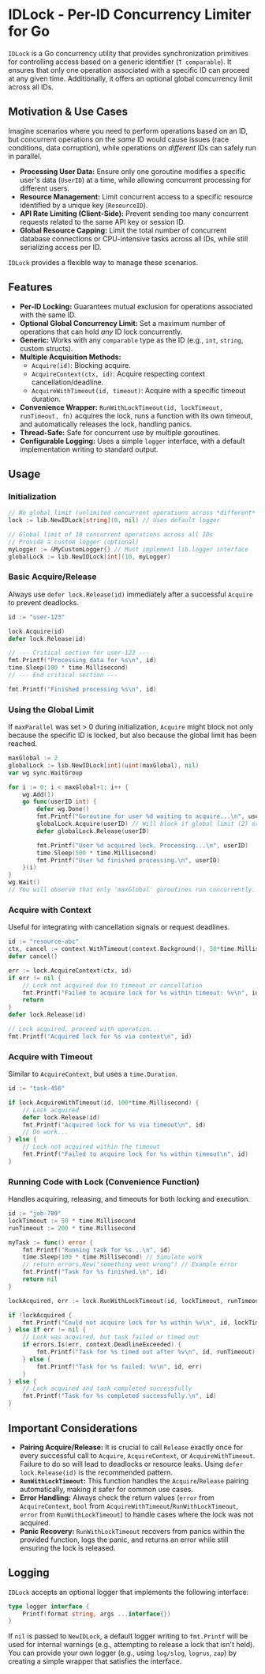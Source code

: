# IDLock - Per-ID Concurrency Limiter for Go

`IDLock` is a Go concurrency utility that provides synchronization primitives for controlling access based on a generic identifier (`T comparable`). It ensures that only one operation associated with a specific ID can proceed at any given time. Additionally, it offers an optional global concurrency limit across all IDs.

## Motivation & Use Cases

Imagine scenarios where you need to perform operations based on an ID, but concurrent operations on the *same* ID would cause issues (race conditions, data corruption), while operations on *different* IDs can safely run in parallel.

*   **Processing User Data:** Ensure only one goroutine modifies a specific user's data (`UserID`) at a time, while allowing concurrent processing for different users.
*   **Resource Management:** Limit concurrent access to a specific resource identified by a unique key (`ResourceID`).
*   **API Rate Limiting (Client-Side):** Prevent sending too many concurrent requests related to the same API key or session ID.
*   **Global Resource Capping:** Limit the total number of concurrent database connections or CPU-intensive tasks across all IDs, while still serializing access per ID.

`IDLock` provides a flexible way to manage these scenarios.

## Features

*   **Per-ID Locking:** Guarantees mutual exclusion for operations associated with the same ID.
*   **Optional Global Concurrency Limit:** Set a maximum number of operations that can hold *any* ID lock concurrently.
*   **Generic:** Works with any `comparable` type as the ID (e.g., `int`, `string`, custom structs).
*   **Multiple Acquisition Methods:**
    *   `Acquire(id)`: Blocking acquire.
    *   `AcquireContext(ctx, id)`: Acquire respecting context cancellation/deadline.
    *   `AcquireWithTimeout(id, timeout)`: Acquire with a specific timeout duration.
*   **Convenience Wrapper:** `RunWithLockTimeout(id, lockTimeout, runTimeout, fn)` acquires the lock, runs a function with its own timeout, and automatically releases the lock, handling panics.
*   **Thread-Safe:** Safe for concurrent use by multiple goroutines.
*   **Configurable Logging:** Uses a simple `logger` interface, with a default implementation writing to standard output.

## Usage

### Initialization

```go
// No global limit (unlimited concurrent operations across *different* IDs)
lock := lib.NewIDLock[string](0, nil) // Uses default logger

// Global limit of 10 concurrent operations across all IDs
// Provide a custom logger (optional)
myLogger := &MyCustomLogger{} // Must implement lib.logger interface
globalLock := lib.NewIDLock[int](10, myLogger)
```

### Basic Acquire/Release

Always use `defer lock.Release(id)` immediately after a successful `Acquire` to prevent deadlocks.

```go
id := "user-123"

lock.Acquire(id)
defer lock.Release(id)

// --- Critical section for user-123 ---
fmt.Printf("Processing data for %s\n", id)
time.Sleep(100 * time.Millisecond)
// --- End critical section ---

fmt.Printf("Finished processing %s\n", id)
```

### Using the Global Limit

If `maxParallel` was set > 0 during initialization, `Acquire` might block not only because the specific ID is locked, but also because the global limit has been reached.

```go
maxGlobal := 2
globalLock := lib.NewIDLock[int](uint(maxGlobal), nil)
var wg sync.WaitGroup

for i := 0; i < maxGlobal+1; i++ {
    wg.Add(1)
    go func(userID int) {
        defer wg.Done()
        fmt.Printf("Goroutine for user %d waiting to acquire...\n", userID)
        globalLock.Acquire(userID) // Will block if global limit (2) or this specific userID is held
        defer globalLock.Release(userID)

        fmt.Printf("User %d acquired lock. Processing...\n", userID)
        time.Sleep(500 * time.Millisecond)
        fmt.Printf("User %d finished processing.\n", userID)
    }(i)
}
wg.Wait()
// You will observe that only 'maxGlobal' goroutines run concurrently.
```

### Acquire with Context

Useful for integrating with cancellation signals or request deadlines.

```go
id := "resource-abc"
ctx, cancel := context.WithTimeout(context.Background(), 50*time.Millisecond)
defer cancel()

err := lock.AcquireContext(ctx, id)
if err != nil {
    // Lock not acquired due to timeout or cancellation
    fmt.Printf("Failed to acquire lock for %s within timeout: %v\n", id, err)
    return
}
defer lock.Release(id)

// Lock acquired, proceed with operation...
fmt.Printf("Acquired lock for %s via context\n", id)
```

### Acquire with Timeout

Similar to `AcquireContext`, but uses a `time.Duration`.

```go
id := "task-456"

if lock.AcquireWithTimeout(id, 100*time.Millisecond) {
    // Lock acquired
    defer lock.Release(id)
    fmt.Printf("Acquired lock for %s via timeout\n", id)
    // Do work...
} else {
    // Lock not acquired within the timeout
    fmt.Printf("Failed to acquire lock for %s within timeout\n", id)
}
```

### Running Code with Lock (Convenience Function)

Handles acquiring, releasing, and timeouts for both locking and execution.

```go
id := "job-789"
lockTimeout := 50 * time.Millisecond
runTimeout := 200 * time.Millisecond

myTask := func() error {
    fmt.Printf("Running task for %s...\n", id)
    time.Sleep(100 * time.Millisecond) // Simulate work
    // return errors.New("something went wrong") // Example error
    fmt.Printf("Task for %s finished.\n", id)
    return nil
}

lockAcquired, err := lock.RunWithLockTimeout(id, lockTimeout, runTimeout, myTask)

if !lockAcquired {
    fmt.Printf("Could not acquire lock for %s within %v\n", id, lockTimeout)
} else if err != nil {
    // Lock was acquired, but task failed or timed out
    if errors.Is(err, context.DeadlineExceeded) {
        fmt.Printf("Task for %s timed out after %v\n", id, runTimeout)
    } else {
        fmt.Printf("Task for %s failed: %v\n", id, err)
    }
} else {
    // Lock acquired and task completed successfully
    fmt.Printf("Task for %s completed successfully.\n", id)
}
```

## Important Considerations

*   **Pairing Acquire/Release:** It is crucial to call `Release` exactly once for every successful call to `Acquire`, `AcquireContext`, or `AcquireWithTimeout`. Failure to do so will lead to deadlocks or resource leaks. Using `defer lock.Release(id)` is the recommended pattern.
*   **`RunWithLockTimeout`:** This function handles the `Acquire`/`Release` pairing automatically, making it safer for common use cases.
*   **Error Handling:** Always check the return values (`error` from `AcquireContext`, `bool` from `AcquireWithTimeout`/`RunWithLockTimeout`, `error` from `RunWithLockTimeout`) to handle cases where the lock was not acquired.
*   **Panic Recovery:** `RunWithLockTimeout` recovers from panics within the provided function, logs the panic, and returns an error while still ensuring the lock is released.

## Logging

`IDLock` accepts an optional logger that implements the following interface:

```go
type logger interface {
    Printf(format string, args ...interface{})
}
```

If `nil` is passed to `NewIDLock`, a default logger writing to `fmt.Printf` will be used for internal warnings (e.g., attempting to release a lock that isn't held). You can provide your own logger (e.g., using `log/slog`, `logrus`, `zap`) by creating a simple wrapper that satisfies the interface.
```